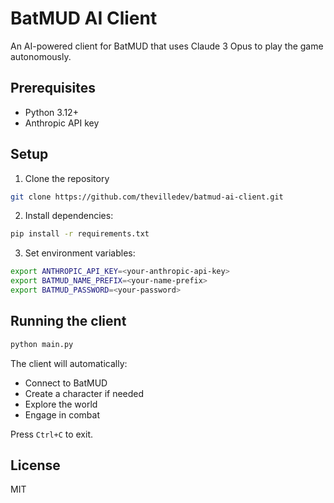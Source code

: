 # BatMUD AI Client

An AI-powered client for BatMUD that uses Claude 3 Opus to play the game autonomously.

## Prerequisites

- Python 3.12+
- Anthropic API key

## Setup

1. Clone the repository

```bash
git clone https://github.com/thevilledev/batmud-ai-client.git
```

2. Install dependencies:

```bash
pip install -r requirements.txt
```

3. Set environment variables:

```bash
export ANTHROPIC_API_KEY=<your-anthropic-api-key>
export BATMUD_NAME_PREFIX=<your-name-prefix>
export BATMUD_PASSWORD=<your-password>
```

## Running the client

```bash
python main.py
```

The client will automatically:
- Connect to BatMUD
- Create a character if needed
- Explore the world
- Engage in combat

Press `Ctrl+C` to exit.

## License

MIT
